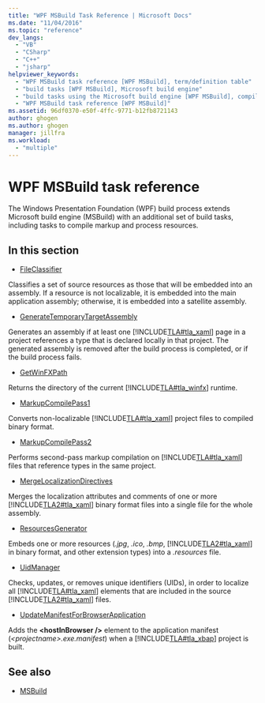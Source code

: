 ```yaml
---
title: "WPF MSBuild Task Reference | Microsoft Docs"
ms.date: "11/04/2016"
ms.topic: "reference"
dev_langs:
  - "VB"
  - "CSharp"
  - "C++"
  - "jsharp"
helpviewer_keywords:
  - "WPF MSBuild task reference [WPF MSBuild], term/definition table"
  - "build tasks [WPF MSBuild], Microsoft build engine"
  - "build tasks using the Microsoft build engine [WPF MSBuild], compile markup and process resources"
  - "WPF MSBuild task reference [WPF MSBuild]"
ms.assetid: 96df0370-e50f-4ffc-9771-b12fb8721143
author: ghogen
ms.author: ghogen
manager: jillfra
ms.workload:
  - "multiple"
---
```

# WPF MSBuild task reference
The Windows Presentation Foundation (WPF) build process extends Microsoft build engine (MSBuild) with an additional set of build tasks, including tasks to compile markup and process resources.

## In this section
- [FileClassifier](../msbuild/fileclassifier-task.md)

 Classifies a set of source resources as those that will be embedded into an assembly. If a resource is not localizable, it is embedded into the main application assembly; otherwise, it is embedded into a satellite assembly.

- [GenerateTemporaryTargetAssembly](../msbuild/generatetemporarytargetassembly-task.md)

 Generates an assembly if at least one [!INCLUDE[TLA#tla_xaml](../msbuild/includes/tlasharptla_xaml_md.md)] page in a project references a type that is declared locally in that project. The generated assembly is removed after the build process is completed, or if the build process fails.

- [GetWinFXPath](../msbuild/getwinfxpath-task.md)

 Returns the directory of the current [!INCLUDE[TLA#tla_winfx](../msbuild/includes/tlasharptla_winfx_md.md)] runtime.

- [MarkupCompilePass1](../msbuild/markupcompilepass1-task.md)

 Converts non-localizable [!INCLUDE[TLA#tla_xaml](../msbuild/includes/tlasharptla_xaml_md.md)] project files to compiled binary format.

- [MarkupCompilePass2](../msbuild/markupcompilepass2-task.md)

 Performs second-pass markup compilation on [!INCLUDE[TLA#tla_xaml](../msbuild/includes/tlasharptla_xaml_md.md)] files that reference types in the same project.

- [MergeLocalizationDirectives](../msbuild/mergelocalizationdirectives-task.md)

 Merges the localization attributes and comments of one or more [!INCLUDE[TLA2#tla_xaml](../msbuild/includes/tla2sharptla_xaml_md.md)] binary format files into a single file for the whole assembly.

- [ResourcesGenerator](../msbuild/resourcesgenerator-task.md)

 Embeds one or more resources (*.jpg*, *.ico*, *.bmp*, [!INCLUDE[TLA2#tla_xaml](../msbuild/includes/tla2sharptla_xaml_md.md)] in binary format, and other extension types) into a *.resources* file.

- [UidManager](../msbuild/uidmanager-task.md)

 Checks, updates, or removes unique identifiers (UIDs), in order to localize all [!INCLUDE[TLA#tla_xaml](../msbuild/includes/tlasharptla_xaml_md.md)] elements that are included in the source [!INCLUDE[TLA2#tla_xaml](../msbuild/includes/tla2sharptla_xaml_md.md)] files.

- [UpdateManifestForBrowserApplication](../msbuild/updatemanifestforbrowserapplication-task.md)

 Adds the **\<hostInBrowser />** element to the application manifest (*\<projectname>.exe.manifest*) when a [!INCLUDE[TLA#tla_xbap](../msbuild/includes/tlasharptla_xbap_md.md)] project is built.

## See also
- [MSBuild](../msbuild/msbuild.md)